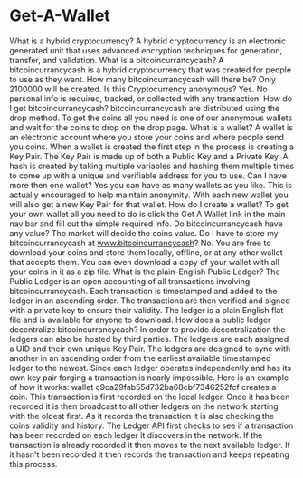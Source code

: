 # Get-A-Wallet
What is a hybrid cryptocurrency?  A hybrid cryptocurrency is an electronic generated unit that uses advanced encryption techniques for generation, transfer, and validation.  What is a bitcoincurrancycash?  A bitcoincurrancycash is a hybrid cryptocurrency that was created for people to use as they want.  How many bitcoincurrancycash will there be?  Only 2100000 will be created.  Is this Cryptocurrency anonymous?  Yes. No personal info is required, tracked, or collected with any transaction.  How do I get bitcoincurrancycash?  bitcoincurrancycash are distributed using the drop method. To get the coins all you need is one of our anonymous wallets and wait for the coins to drop on the drop page.  What is a wallet?  A wallet is an electronic account where you store your coins and where people send you coins. When a wallet is created the first step in the process is creating a Key Pair. The Key Pair is made up of both a Public Key and a Private Key. A hash is created by taking multiple variables and hashing them multiple times to come up with a unique and verifiable address for you to use.  Can I have more then one wallet?  Yes you can have as many wallets as you like. This is actually encouraged to help maintain anonymity. With each new wallet you will also get a new Key Pair for that wallet.  How do I create a wallet?  To get your own wallet all you need to do is click the Get A Wallet link in the main nav bar and fill out the simple required info.  Do bitcoincurrancycash have any value?  The market will decide the coins value.  Do I have to store my bitcoincurrancycash at www.bitcoincurrancycash?  No. You are free to download your coins and store them locally, offline, or at any other wallet that accepts them. You can even download a copy of your wallet with all your coins in it as a zip file.  What is the plain-English Public Ledger?  The Public Ledger is an open accounting of all transactions involving bitcoincurrancycash. Each transaction is timestamped and added to the ledger in an ascending order. The transactions are then verified and signed with a private key to ensure their validity. The ledger is a plain English flat file and is available for anyone to download.  How does a public ledger decentralize bitcoincurrancycash?  In order to provide decentralization the ledgers can also be hosted by third parties. The ledgers are each assigned a UID and their own unique Key Pair. The ledgers are designed to sync with another in an ascending order from the earliest available timestamped ledger to the newest. Since each ledger operates independently and has its own key pair forging a transaction is nearly impossible.  Here is an example of how it works:  wallet c9ca29fab55d732ba68cbf7346252fcf creates a coin. This transaction is first recorded on the local ledger. Once it has been recorded it is then broadcast to all other ledgers on the network starting with the oldest first. As it records the transaction it is also checking the coins validity and history. The Ledger API first checks to see if a transaction has been recorded on each ledger it discovers in the network. If the transaction is already recorded it then moves to the next available ledger. If it hasn't been recorded it then records the transaction and keeps repeating this process.
